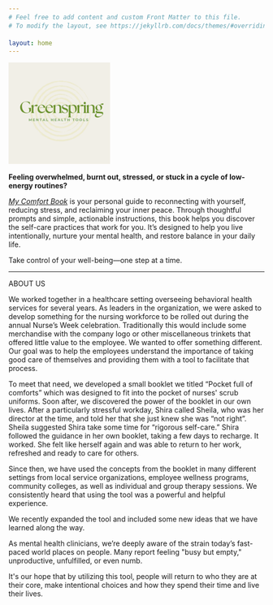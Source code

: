 ```yaml
---
# Feel free to add content and custom Front Matter to this file.
# To modify the layout, see https://jekyllrb.com/docs/themes/#overriding-theme-defaults

layout: home
---
```

<div style="margin: 0 auto;">
<img src="/assets/greenspring-logo.png" alt="logo" style="max-width:200px;"/>
</div>

**Feeling overwhelmed, burnt out, stressed, or stuck in a cycle of low-energy routines?**

[*My Comfort Book*](https://greenspringmh.myshopify.com/products/book-example) is your personal guide to reconnecting with yourself, reducing stress, and reclaiming your inner peace. Through thoughtful prompts and simple, actionable instructions, this book helps you discover the self-care practices that work for you. It’s designed to help you live intentionally, nurture your mental health, and restore balance in your daily life.

Take control of your well-being—one step at a time.

---

ABOUT US 

We worked together in a healthcare setting overseeing behavioral health services for several years. As leaders in the organization, we were asked to develop something for the nursing workforce to be rolled out during the annual Nurse’s Week celebration.  Traditionally this would include some merchandise with the company logo or other miscellaneous trinkets that offered little value to the employee.  We wanted to offer something different. Our goal was to help the employees understand the importance of taking good care of themselves and providing them with a tool to facilitate that process.  

To meet that need, we developed a small booklet we titled  “Pocket full of comforts” which was designed to fit into the pocket of nurses' scrub uniforms. Soon after, we discovered the power of the booklet in our own lives.  After a particularly stressful workday, Shira called Sheila, who was her director at the time, and told her that she just knew she was “not right”.  Sheila suggested Shira take some time for “rigorous self-care.” Shira followed the guidance in her own booklet, taking a few days to recharge. It worked. She felt like herself again and was able to return to her work, refreshed and ready to care for others.

Since then, we have used the concepts from the booklet in many different settings from local service organizations, employee wellness programs, community colleges, as well as individual and group therapy sessions.  We consistently heard that using the tool was a powerful and helpful experience. 

We recently expanded the tool and included some new ideas that we have learned along the way.  

As mental health clinicians, we’re deeply aware of the strain today’s fast-paced world places on people. Many report feeling "busy but empty," unproductive, unfulfilled, or even numb.

It's our hope that by utilizing this tool, people will return to who they are at their core, make intentional choices and how they spend their time and live their lives. 
